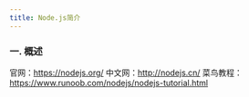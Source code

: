 ```yaml
---
title: Node.js简介
---
```


### 一. 概述
官网：https://nodejs.org/
中文网：http://nodejs.cn/
菜鸟教程：https://www.runoob.com/nodejs/nodejs-tutorial.html
